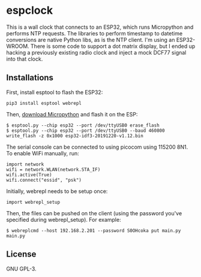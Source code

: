 # espclock
This is a wall clock that connects to an ESP32, which runs Micropython and
performs NTP requests. The libraries to perform timestamp to datetime
conversions are native Python libs, as is the NTP client. I'm using an
ESP32-WROOM. There is some code to support a dot matrix display, but I ended up
hacking a previously existing radio clock and inject a mock DCF77 signal into
that clock.

## Installations
First, install esptool to flash the ESP32:

```
pip3 install esptool webrepl
```

Then, [download Micropython](https://micropython.org/download#esp32) and flash it on the ESP:

```
$ esptool.py --chip esp32 --port /dev/ttyUSB0 erase_flash
$ esptool.py --chip esp32 --port /dev/ttyUSB0 --baud 460800 write_flash -z 0x1000 esp32-idf3-20191220-v1.12.bin
```

The serial console can be connected to using picocom using 115200 8N1. To enable WiFi manually, run:

```
import network
wifi = network.WLAN(network.STA_IF)
wifi.active(True)
wifi.connect("essid", "psk")
```

Initially, webrepl needs to be setup once:

```
import webrepl_setup
```

Then, the files can be pushed on the client (using the password you've
specified during webrepl_setup). For example:

```
$ webreplcmd --host 192.168.2.201 --password S0OHcoka put main.py main.py
```


## License
GNU GPL-3.
